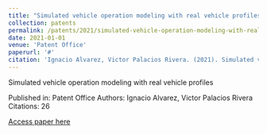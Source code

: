 ```yaml
---
title: "Simulated vehicle operation modeling with real vehicle profiles"
collection: patents
permalink: /patents/2021/simulated-vehicle-operation-modeling-with-real-veh
date: 2021-01-01
venue: 'Patent Office'
paperurl: '#'
citation: 'Ignacio Alvarez, Victor Palacios Rivera. (2021). Simulated vehicle operation modeling with real vehicle profiles. Patent Office.'
---
```


Simulated vehicle operation modeling with real vehicle profiles

Published in: Patent Office
Authors: Ignacio Alvarez, Victor Palacios Rivera
Citations: 26

[Access paper here](#)
